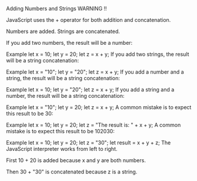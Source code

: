 Adding Numbers and Strings
WARNING !!

JavaScript uses the + operator for both addition and concatenation.

Numbers are added. Strings are concatenated.

If you add two numbers, the result will be a number:

Example
let x = 10;
let y = 20;
let z = x + y;
If you add two strings, the result will be a string concatenation:

Example
let x = "10";
let y = "20";
let z = x + y;
If you add a number and a string, the result will be a string concatenation:

Example
let x = 10;
let y = "20";
let z = x + y;
If you add a string and a number, the result will be a string concatenation:

Example
let x = "10";
let y = 20;
let z = x + y;
A common mistake is to expect this result to be 30:

Example
let x = 10;
let y = 20;
let z = "The result is: " + x + y;
A common mistake is to expect this result to be 102030:

Example
let x = 10;
let y = 20;
let z = "30";
let result = x + y + z;
The JavaScript interpreter works from left to right.

First 10 + 20 is added because x and y are both numbers.

Then 30 + "30" is concatenated because z is a string.
